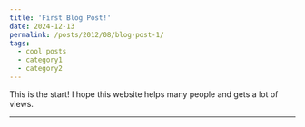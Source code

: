 ```yaml
---
title: 'First Blog Post!'
date: 2024-12-13
permalink: /posts/2012/08/blog-post-1/
tags:
  - cool posts
  - category1
  - category2
---
```


This is the start! I hope this website helps many people and gets a lot of views. 


------